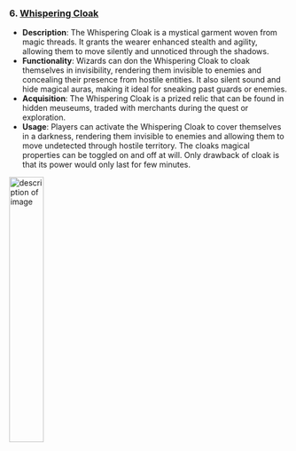 ### 6. [Whispering Cloak](https://www.pinterest.com/pin/22658804368546966/)
- **Description**: The Whispering Cloak is a mystical garment woven from magic threads. It grants the wearer enhanced stealth and agility, allowing them to move silently and unnoticed through the shadows.
- **Functionality**: Wizards can don the Whispering Cloak to cloak themselves in invisibility, rendering them invisible to enemies and concealing their presence from hostile entities. It also silent sound and hide magical auras, making it ideal for sneaking past guards or enemies.
- **Acquisition**: The Whispering Cloak is a prized relic that can be found in hidden meuseums, traded with merchants during the quest or exploration.
- **Usage**: Players can activate the Whispering Cloak to cover themselves in a darkness, rendering them invisible to enemies and allowing them to move undetected through hostile territory. The cloaks magical properties can be toggled on and off at will. Only drawback of cloak is that its power would only last for few minutes. 

[<img width="35%" alt="description of image" src="https://i.pinimg.com/564x/2d/01/7c/2d017ccbb7ad31897a12ad9ae94f6ab2.jpg">](https://www.pinterest.com/pin/22658804368546966/)
